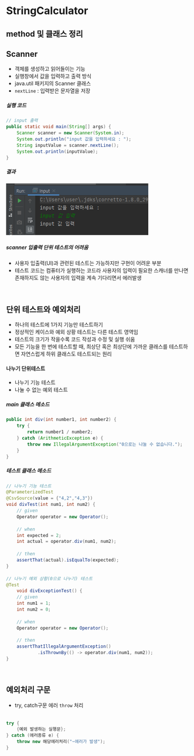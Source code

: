 StringCalculator
========================
method 및 클래스 정리
--------------------------
## Scanner
- 객체를 생성하고 읽어들이는 기능
- 실행창에서 값을 입력하고 출력 방식
- java.util 패키지의 Scanner 클래스
- `nextLine` : 입력받은 문자열을 저장
  
##### 실행 코드
```java
// input 출력
public static void main(String[] args) {
    Scanner scanner = new Scanner(System.in);
    System.out.println("input 값을 입력하세요 : ");
    String inputValue = scanner.nextLine();
    System.out.println(inputValue);
}
```
##### 결과
![scanner](../../img/scanner.PNG)
##### scanner 입출력 단위 테스트의 어려움
- 사용자 입출력(UI)과 관련된 테스트는 가능하지만 구현이 어려운 부분 
- 테스트 코드는 컴퓨터가 실행하는 코드라 사용자의 입력이 필요한 스캐너를 만나면 존재하지도 않는 사용자의 입력을 계속 기다리면서 에러발생

<br>

## 단위 테스트와 예외처리 
- 하나의 테스트에 1가지 기능만 테스트하기
- 정상적인 케이스와 예외 상황 테스트는 다른 테스트 영역임
- 테스트의 크기가 작을수록 코드 작성과 수정 및 실행 쉬움
- 모든 기능을 한 번에 테스트할 때, 최상단 혹은 최상단에 가까운 클래스를 테스트하면 자연스럽게 하위 클래스도 테스트되는 원리
#### 나누기 단위테스트 
- 나누기 기능 테스트
- 나눌 수 없는 예외 테스트 
##### main 클래스 메소드
```java
public int div(int number1, int number2) {
    try {
        return number1 / number2;
    } catch (ArithmeticException e) {
        throw new IllegalArgumentException("0으로는 나눌 수 없습니다.");
    }
}
```
##### 테스트 클래스 메소드
```java
// 나누기 기능 테스트
@ParameterizedTest
@CsvSource(value = {"4,2","4,3"})
void divTest(int num1, int num2) {
    // given
    Operator operator = new Operator();

    // when
    int expected = 2;
    int actual = operator.div(num1, num2);

    // then
    assertThat(actual).isEqualTo(expected);
}

// 나누기 예외 상황(0으로 나누기) 테스트
@Test
    void divExceptionTest() {
    // given
    int num1 = 1;
    int num2 = 0;

    // when
    Operator operator = new Operator();

    // then
    assertThatIllegalArgumentException()
            .isThrownBy(() -> operator.div(num1, num2));
}
```

<br>

## 예외처리 구문
- try, catch구문 에러 `throw` 처리
```java

try {
    {예외 발생하는 실행문};
} catch (에러종류 e) {
    throw new 해당에러처리("~에러가 발생");
}
``` 



